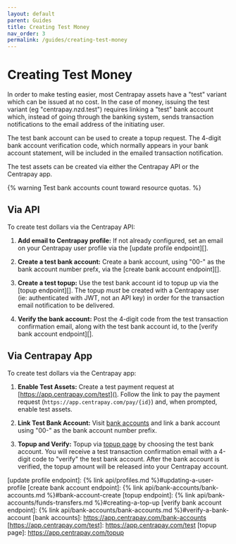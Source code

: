 ```yaml
---
layout: default
parent: Guides
title: Creating Test Money
nav_order: 3
permalink: /guides/creating-test-money
---
```


# Creating Test Money

In order to make testing easier, most Centrapay assets have a "test" variant
which can be issued at no cost. In the case of money, issuing the test variant
(eg "centrapay.nzd.test") requires linking a "test" bank account which, instead
of going through the banking system, sends transaction notifications to the
email address of the initiating user.

The test bank account can be used to create a topup request. The 4-digit bank
account verification code, which normally appears in your bank account
statement, will be included in the emailed transaction notification.

The test assets can be created via either the Centrapay API or the Centrapay
app.

{% warning Test bank accounts count toward resource quotas. %}


## Via API

To create test dollars via the Centrapay API:

1. **Add email to Centrapay profile:** If not already configured, set an email
   on your Centrapay user profile via the [update profile endpoint][].

2. **Create a test bank account:** Create a bank account, using "00-" as the
   bank account number prefx, via the [create bank account endpoint][].

3. **Create a test topup:** Use the test bank account id to topup up via the
   [topup endpoint][]. The topup *must* be created with a Centrapay user (ie:
   authenticated with JWT, not an API key) in order for the transaction email
   notification to be delivered.

4. **Verify the bank account:** Post the 4-digit code from the test transaction
   confirmation email, along with the test bank account id, to the
   [verify bank account endpoint][].


## Via Centrapay App

To create test dollars via the Centrapay app:

1. **Enable Test Assets:** Create a test payment request at
   [https://app.centrapay.com/test](). Follow the link to pay the payment
   request (`https://app.centrapay.com/pay/{id}`) and, when prompted, enable
   test assets.

2. **Link Test Bank Account:** Visit [bank accounts]()
   and link a bank account using "00-" as the bank account number prefix.

3. **Topup and Verify:** Topup via [topup page]() by
   choosing the test bank account. You will receive a test transaction
   confirmation email with a 4-digit code to "verify" the test bank account.
   After the bank account is verified, the topup amount will be released into
   your Centrapay account.

[update profile endpoint]: {% link api/profiles.md %}#updating-a-user-profile
[create bank account endpoint]: {% link api/bank-accounts/bank-accounts.md %}#bank-account-create
[topup endpoint]: {% link api/bank-accounts/funds-transfers.md %}#creating-a-top-up
[verify bank account endpoint]: {% link api/bank-accounts/bank-accounts.md %}#verify-a-bank-account
[bank accounts]: https://app.centrapay.com/bank-accounts
[https://app.centrapay.com/test]: https://app.centrapay.com/test
[topup page]: https://app.centrapay.com/topup
